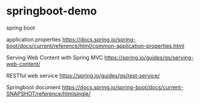 # springboot-demo
spring boot

application.properties
https://docs.spring.io/spring-boot/docs/current/reference/html/common-application-properties.html


Serving Web Content with Spring MVC
https://spring.io/guides/gs/serving-web-content/

RESTful web service 
https://spring.io/guides/gs/rest-service/

Springboot document
https://docs.spring.io/spring-boot/docs/current-SNAPSHOT/reference/htmlsingle/